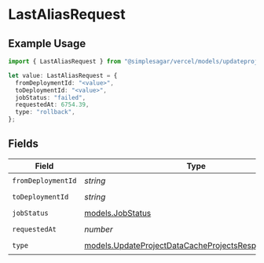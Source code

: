 # LastAliasRequest

## Example Usage

```typescript
import { LastAliasRequest } from "@simplesagar/vercel/models/updateprojectdatacacheop.js";

let value: LastAliasRequest = {
  fromDeploymentId: "<value>",
  toDeploymentId: "<value>",
  jobStatus: "failed",
  requestedAt: 6754.39,
  type: "rollback",
};
```

## Fields

| Field                                                                                                              | Type                                                                                                               | Required                                                                                                           | Description                                                                                                        |
| ------------------------------------------------------------------------------------------------------------------ | ------------------------------------------------------------------------------------------------------------------ | ------------------------------------------------------------------------------------------------------------------ | ------------------------------------------------------------------------------------------------------------------ |
| `fromDeploymentId`                                                                                                 | *string*                                                                                                           | :heavy_check_mark:                                                                                                 | N/A                                                                                                                |
| `toDeploymentId`                                                                                                   | *string*                                                                                                           | :heavy_check_mark:                                                                                                 | N/A                                                                                                                |
| `jobStatus`                                                                                                        | [models.JobStatus](../models/jobstatus.md)                                                                         | :heavy_check_mark:                                                                                                 | N/A                                                                                                                |
| `requestedAt`                                                                                                      | *number*                                                                                                           | :heavy_check_mark:                                                                                                 | N/A                                                                                                                |
| `type`                                                                                                             | [models.UpdateProjectDataCacheProjectsResponse200Type](../models/updateprojectdatacacheprojectsresponse200type.md) | :heavy_check_mark:                                                                                                 | N/A                                                                                                                |